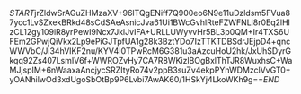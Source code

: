 $START$jrZldwSrAGuZHMzaXV+96lTQgENiff7Q900eo6N9e11uDzldsm5FVua87ycc1LvSZxekBRkd48sCdSAeAsnicJva61Ui1BWcGvhlRteFZWFNLl8r0Eq2lHlzCL12gy109iR8yrPewI9Ncx7JklJvIFA+URLLUWyvvHr5BL3p0QM+Ir4TXS6UFEm2GPwjQiVkx2Lp9ePiGJTpfUA1g28k3BztYDo7IzTTKTDBSdrJEjpD4+qncWWVbC/Ji34hVlKF2nu/KYV4I0TPwRcM6G381u3aAzcuHoU2hk/JxUhSDyrGkqq92Zs407LsmIV6f+WWROZvHy7CA7R8WKizlBOgBxlThTJR8WuxhsC+WaMJjspIM+6nWaaxaAncjycSRZItyRo74v2ppB3suZv4ekpPYhWDMzclVvGT0+yOANhilwOd3xdUgoSbOtBp9P6Lvbi7AwAK60/1HSkYj4LkoWKh9g==$END$
